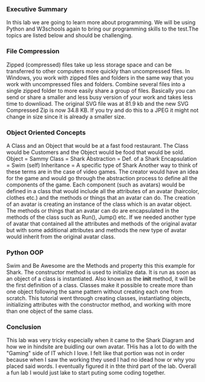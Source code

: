 ### Executive Summary
In this lab we are going to learn more about programming. We will be using Python and W3schools again to bring our programming skills to the test.The topics are listed below and should be challenging.

### File Compression
Zipped (compressed) files take up less storage space and can be transferred to other computers more quickly than uncompressed files. In Windows, you work with zipped files and folders in the same way that you work with uncompressed files and folders. Combine several files into a single zipped folder to more easily share a group of files. Basically you can send or share a smaller and less busy version of your work and takes less time to downlioad.
The original SVG file was at 81.9 kb and the new SVG Compressed Zip is now 34.8 KB. If you try and do this to a JPEG it might not change in size since it is already a smaller size.
### Object Oriented Concepts
A Class and an Object that would be at a fast food restaurant. The Class would be Customers and the Object would be food that would be sold.
Object = Sammy
Class = Shark
Abstraction = Def. of a Shark
Encapsulation = Swim (self)
Inheritance = A specific type of Shark
Another way to think of these terms are in the case of video games. The creator would have an idea for the game and would go through the abstraction process to define all the components of the game. Each component (such as avatars) would be defined in a class that would include all the attributes of an avatar (haircolor, clothes etc.) and the methods or things that an avatar can do. The creation of an avatar is creating an instance of the class which is an avatar object. The methods or things that an avatar can do are encapsulated in the methods of the class such as Run(), Jump() etc. If we needed another type of avatar that contained all the attributes and methods of the original avatar but with some additional attributes and methods the new type of avatar would inherit from the original avatar class.
### Python OOP
Swim and Be Awesome are the Methods and property this this example for Shark.
The constructor method is used to initialize data. It is run as soon as an object of a class is instantiated. Also known as the __init__ method, it will be the first definition of a class.
Classes make it possible to create more than one object following the same pattern without creating each one from scratch.
This tutorial went through creating classes, instantiating objects, initializing attributes with the constructor method, and working with more than one object of the same class.

### Conclusion
This lab was very tricky especially when it came to the Shark Diagram and how we in hindsite are buidling our own avatar. THis has a lot to do with the "Gaming" side of IT which I love. I felt like that portion was not in order because when I saw the  working they used I had no idead how or why you placed said words. I eventually figured it in thte third part of the lab. Overall a fun lab I would just lake to start puting some coding together.
